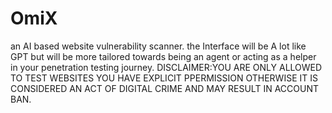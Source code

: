 # OmiX
an AI based website vulnerability scanner. the Interface will be A lot like GPT but will be more tailored towards being an agent or acting as a helper in your penetration testing journey. DISCLAIMER:YOU ARE ONLY ALLOWED TO TEST WEBSITES YOU HAVE EXPLICIT PPERMISSION OTHERWISE IT IS CONSIDERED AN ACT OF DIGITAL CRIME AND MAY RESULT IN ACCOUNT BAN.
